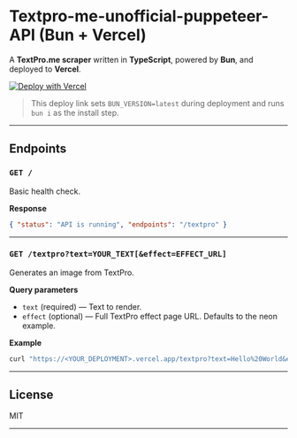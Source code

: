 # Textpro-me-unofficial-puppeteer-API (Bun + Vercel)

A **TextPro.me scraper** written in **TypeScript**, powered by **Bun**, and deployed to **Vercel**.

[![Deploy with Vercel](https://vercel.com/button)](https://vercel.com/new/clone?repository-url=https://github.com/theone2277/textpro-me-scraper&env=BUN_VERSION=latest&build-command=bun%20i)

> This deploy link sets `BUN_VERSION=latest` during deployment and runs `bun i` as the install step.

---

## Endpoints

### `GET /`

Basic health check.

**Response**

```json
{ "status": "API is running", "endpoints": "/textpro" }
```

---

### `GET /textpro?text=YOUR_TEXT[&effect=EFFECT_URL]`

Generates an image from TextPro.

**Query parameters**

* `text` (required) — Text to render.
* `effect` (optional) — Full TextPro effect page URL. Defaults to the neon example.

**Example**

```bash
curl "https://<YOUR_DEPLOYMENT>.vercel.app/textpro?text=Hello%20World&effect=https://textpro.me/neon-light-text-effect-online-882.html"
```

---

## License

MIT

---

